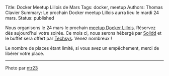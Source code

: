Title: Docker Meetup Lillois de Mars
Tags: docker, meetup
Authors: Thomas Clavier
Summary: Le prochain Docker meetup Lillois aurra lieu le mardi 24 mars.
Status: published

Nous organisons le 24 mars le prochain [meetup Docker Lillois](http://www.meetup.com/Docker-Lille/events/220559070/). Réservez dès aujourd'hui votre soirée. Ce mois ci, nous serons hébergé par [Solidd](http://solidd.fr) et le buffet sera offert par [Techsys](http://www.techsys.fr). Venez nombreux !

Le nombre de places étant limité, si vous avez un empêchement, merci de libérer votre place.

---
Photo par [ntr23](https://www.flickr.com/photos/ntr23/5063507284)
